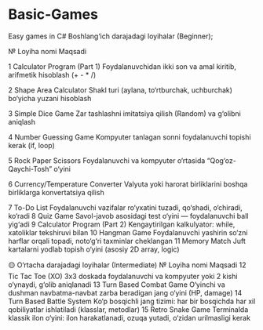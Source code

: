 # Basic-Games
Easy games in C#
Boshlang‘ich darajadagi loyihalar (Beginner);


№	Loyiha nomi	Maqsadi


1	Calculator Program (Part 1)	Foydalanuvchidan ikki son va amal kiritib, arifmetik hisoblash (+ - * /)

2	Shape Area Calculator	Shakl turi (aylana, to‘rtburchak, uchburchak) bo‘yicha yuzani hisoblash

3	Simple Dice Game	Zar tashlashni imitatsiya qilish (Random) va g‘olibni aniqlash

4	Number Guessing Game	Kompyuter tanlagan sonni foydalanuvchi topishi kerak (if, loop)

5	Rock Paper Scissors	Foydalanuvchi va kompyuter o‘rtasida “Qog‘oz-Qaychi-Tosh” o‘yini

6	Currency/Temperature Converter	Valyuta yoki harorat birliklarini boshqa birliklarga konvertatsiya qilish

7	To-Do List	Foydalanuvchi vazifalar ro‘yxatini tuzadi, qo‘shadi, o‘chiradi, ko‘radi
8	Quiz Game	Savol-javob asosidagi test o‘yini — foydalanuvchi ball yig‘adi
9	Calculator Program (Part 2)	Kengaytirilgan kalkulyator: while, xatoliklar tekshiruvi bilan
10	Hangman Game	Foydalanuvchi yashirin so‘zni harflar orqali topadi, noto‘g‘ri taxminlar cheklangan
11	Memory Match	Juft kartalarni yodlab topish o‘yini (asosiy 2D array, logic)

🟡 O‘rtacha darajadagi loyihalar (Intermediate)
№	Loyiha nomi	Maqsadi
12	Tic Tac Toe (XO)	3x3 doskada foydalanuvchi va kompyuter yoki 2 kishi o‘ynaydi, g‘olib aniqlanadi
13	Turn Based Combat Game	O‘yinchi va dushman navbatma-navbat zarba beradigan jang o‘yini (HP, damage)
14	Turn Based Battle System	Ko‘p bosqichli jang tizimi: har bir bosqichda har xil qobiliyatlar ishlatiladi (klasslar, metodlar)
15	Retro Snake Game	Terminalda klassik ilon o‘yini: ilon harakatlanadi, ozuqa yutadi, o‘zidan urilmasligi kerak
